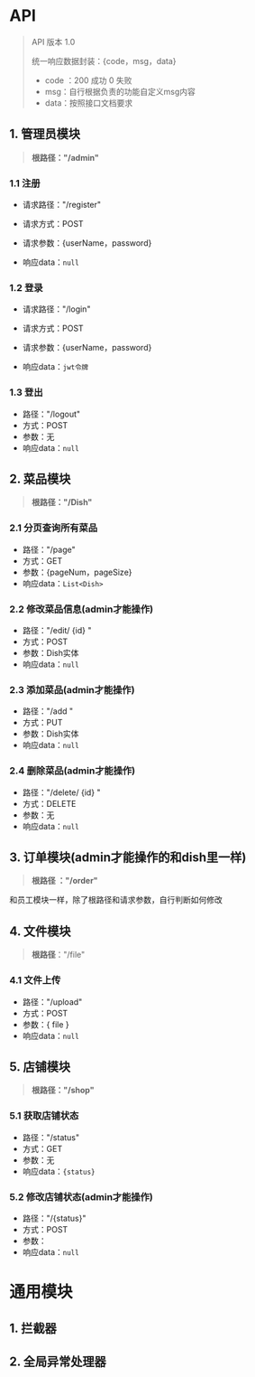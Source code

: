 # API

> API 版本 1.0
>
> 
>
> 统一响应数据封装：{code，msg，data}
>
> - code ：200 成功     0 失败
> - msg：自行根据负责的功能自定义msg内容
> - data：按照接口文档要求



## 1. 管理员模块

> **根路径："/admin"**

### 1.1 注册

- 请求路径："/register"

- 请求方式：POST

- 请求参数：{userName，password}

- 响应data：`null`

### 1.2 登录

- 请求路径："/login"

- 请求方式：POST

- 请求参数：{userName，password}

- 响应data：`jwt令牌`



### 1.3 登出

- 路径："/logout"
- 方式：POST
- 参数：无
- 响应data：`null`





## 2. 菜品模块

> **根路径："/Dish"**

### 2.1 分页查询所有菜品

- 路径："/page"
- 方式：GET
- 参数：{pageNum，pageSize}
- 响应data：`List<Dish>`



### 2.2 修改菜品信息(admin才能操作)

- 路径："/edit/ {id} "
- 方式：POST
- 参数：Dish实体
- 响应data：`null`



### 2.3 添加菜品(admin才能操作)

- 路径："/add "
- 方式：PUT
- 参数：Dish实体
- 响应data：`null`



### 2.4 删除菜品(admin才能操作)

- 路径："/delete/ {id} "
- 方式：DELETE
- 参数：无
- 响应data：`null`



## 3. 订单模块(admin才能操作的和dish里一样)

> **根路径 ："/order"**



和员工模块一样，除了根路径和请求参数，自行判断如何修改





## 4. 文件模块

> **根路径**："/file"

### 4.1 文件上传

- 路径："/upload"
- 方式：POST
- 参数：{ file }
- 响应data：`null`



## 5. 店铺模块

> **根路径："/shop"**



### 5.1 获取店铺状态

- 路径："/status"
- 方式：GET
- 参数：无
- 响应data：`{status}`



### 5.2 修改店铺状态(admin才能操作)

- 路径："/{status}"
- 方式：POST
- 参数： 
- 响应data：`null`













# 通用模块

## 1. 拦截器



## 2. 全局异常处理器

